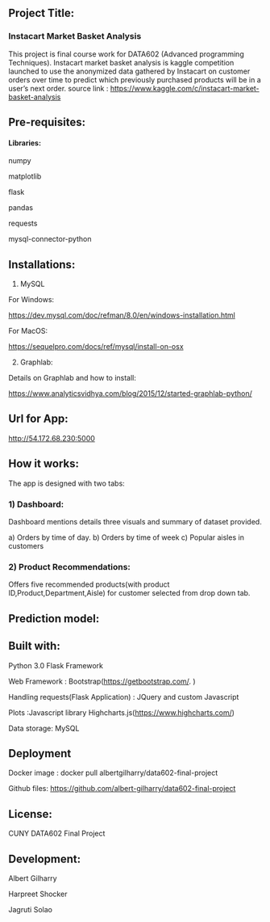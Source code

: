 

## Project Title:
### Instacart Market Basket Analysis

This project is final course work for DATA602 (Advanced programming Techniques).
Instacart market basket analysis is kaggle competition launched to use the anonymized data gathered by Instacart on 
customer orders over time to predict which previously purchased products will be in a user’s next order. 
source link : https://www.kaggle.com/c/instacart-market-basket-analysis

## Pre-requisites:

#### Libraries: 
numpy

matplotlib

flask

pandas

requests

mysql-connector-python

## Installations:
1) MySQL

For Windows:

https://dev.mysql.com/doc/refman/8.0/en/windows-installation.html

For MacOS:

https://sequelpro.com/docs/ref/mysql/install-on-osx

2) Graphlab:

Details on Graphlab and how to install:

https://www.analyticsvidhya.com/blog/2015/12/started-graphlab-python/


## Url for App:

http://54.172.68.230:5000

## How it works:

The app is designed with two tabs:

### 1) Dashboard:
Dashboard mentions details three visuals and summary of dataset provided.

a) Orders by time of day.
b) Orders by time of week
c) Popular aisles in customers
 

### 2) Product Recommendations:
 Offers five recommended products(with product ID,Product,Department,Aisle) for customer selected from drop down tab.
 
 
## Prediction model:

 


## Built with:

Python 3.0 Flask Framework

Web Framework : Bootstrap(https://getbootstrap.com/. )

Handling requests(Flask Application) : JQuery and custom Javascript

Plots :Javascript library Highcharts.js(https://www.highcharts.com/)

Data storage: MySQL

## Deployment

Docker image : docker pull albertgilharry/data602-final-project

Github files: https://github.com/albert-gilharry/data602-final-project

## License:

CUNY DATA602 Final Project

## Development:

Albert Gilharry

Harpreet Shocker

Jagruti Solao




